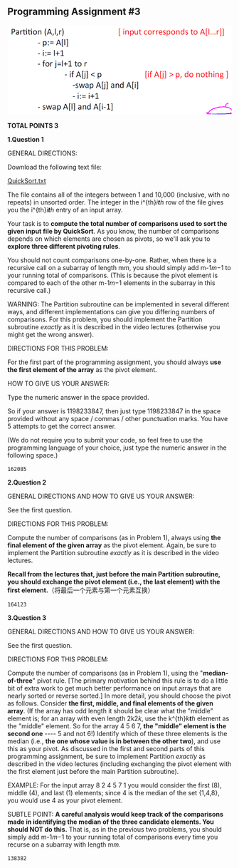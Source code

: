 ## Programming Assignment #3

![Partition](./Partition.png)

**TOTAL POINTS 3**

**1.Question 1**

GENERAL DIRECTIONS:

Download the following text file:

[QuickSort.txt](https://d18ky98rnyall9.cloudfront.net/_32387ba40b36359a38625cbb397eee65_QuickSort.txt?Expires=1584835200&Signature=GJYZjCZtPhYSIbk5sp5hIzpcsXa9lp17e0TKIO6ROwXaohHpNcwucku0Bzy8QsanhHOScfSMX2cumsJxyXZSuxJNNr~rVPYv3kYgmnKdV1qsj7wy2un5JrUGUmgQq-SOThKW-uSj3qJwqVXFKMze5uhAxRBkGhsJfLq02EaIwok_&Key-Pair-Id=APKAJLTNE6QMUY6HBC5A)

The file contains all of the integers between 1 and 10,000 (inclusive, with no repeats) in unsorted order. The integer in the i^{th}*i**t**h* row of the file gives you the i^{th}*i**t**h* entry of an input array.

Your task is to **compute the total number of comparisons used to sort the given input file by QuickSort**. As you know, the number of comparisons depends on which elements are chosen as pivots, so we'll ask you to **explore three different pivoting rules**.

You should not count comparisons one-by-one. Rather, when there is a recursive call on a subarray of length m*m*, you should simply add m-1*m*−1 to your running total of comparisons. (This is because the pivot element is compared to each of the other m-1*m*−1 elements in the subarray in this recursive call.)

WARNING: The Partition subroutine can be implemented in several different ways, and different implementations can give you differing numbers of comparisons. For this problem, you should implement the Partition subroutine *exactly* as it is described in the video lectures (otherwise you might get the wrong answer).

DIRECTIONS FOR THIS PROBLEM:

For the first part of the programming assignment, you should always **use the first element of the array** as the pivot element.

HOW TO GIVE US YOUR ANSWER:

Type the numeric answer in the space provided.

So if your answer is 1198233847, then just type 1198233847 in the space provided without any space / commas / other punctuation marks. You have 5 attempts to get the correct answer.

(We do not require you to submit your code, so feel free to use the programming language of your choice, just type the numeric answer in the following space.)

```
162085
```

**2.Question 2**

GENERAL DIRECTIONS AND HOW TO GIVE US YOUR ANSWER:

See the first question.

DIRECTIONS FOR THIS PROBLEM:

Compute the number of comparisons (as in Problem 1), always using **the final element of the given array** as the pivot element. Again, be sure to implement the Partition subroutine *exactly* as it is described in the video lectures.

**Recall from the lectures that, just before the main Partition subroutine, you should exchange the pivot element (i.e., the last element) with the first element.**（将最后一个元素与第一个元素互换）

```
164123
```

**3.Question 3**

GENERAL DIRECTIONS AND HOW TO GIVE US YOUR ANSWER:

See the first question.

DIRECTIONS FOR THIS PROBLEM:

Compute the number of comparisons (as in Problem 1), using the "**median-of-three**" pivot rule. [The primary motivation behind this rule is to do a little bit of extra work to get much better performance on input arrays that are nearly sorted or reverse sorted.] In more detail, you should choose the pivot as follows. Consider **the first, middle, and final elements of the given array**. (If the array has odd length it should be clear what the "middle" element is; for an array with even length 2k2*k*, use the k^{th}*k**t**h* element as the "middle" element. So for the array 4 5 6 7, **the "middle" element is the second one** ---- 5 and not 6!) Identify which of these three elements is the median (i.e., **the one whose value is in between the other two**), and use this as your pivot. As discussed in the first and second parts of this programming assignment, be sure to implement Partition *exactly* as described in the video lectures (including exchanging the pivot element with the first element just before the main Partition subroutine).

EXAMPLE: For the input array 8 2 4 5 7 1 you would consider the first (8), middle (4), and last (1) elements; since 4 is the median of the set {1,4,8}, you would use 4 as your pivot element.

SUBTLE POINT: **A careful analysis would keep track of the comparisons made in identifying the median of the three candidate elements. You should NOT do this.** That is, as in the previous two problems, you should simply add m-1*m*−1 to your running total of comparisons every time you recurse on a subarray with length m*m*.

```
138382
```

